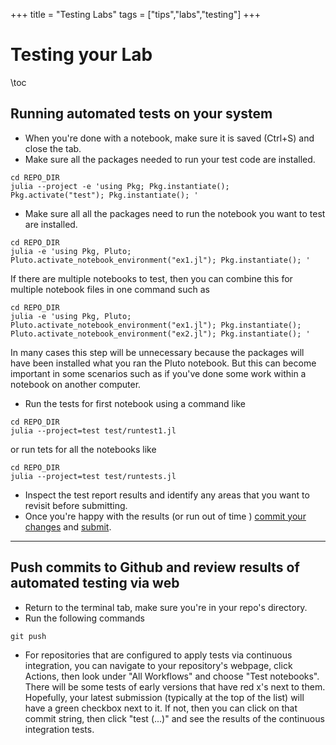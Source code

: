 +++
title = "Testing Labs"
tags = ["tips","labs","testing"]
+++

# Testing your Lab
\toc


## Running automated tests on your system
- When you're done with a notebook, make sure it is saved (Ctrl+S) and close the tab.
- Make sure all the packages needed to run your test code are installed.  
```shell
cd REPO_DIR
julia --project -e 'using Pkg; Pkg.instantiate(); Pkg.activate("test"); Pkg.instantiate(); '
```
- Make sure all all the packages need to run the notebook you want to test are installed. 
```shell
cd REPO_DIR
julia -e 'using Pkg, Pluto; Pluto.activate_notebook_environment("ex1.jl"); Pkg.instantiate(); '
```
If there are multiple notebooks to test, then you can combine this for multiple notebook files in one command such as 
```shell
cd REPO_DIR
julia -e 'using Pkg, Pluto; Pluto.activate_notebook_environment("ex1.jl"); Pkg.instantiate();   Pluto.activate_notebook_environment("ex2.jl"); Pkg.instantiate(); '
```
In many cases this step will be unnecessary because the packages will have been installed what you ran the Pluto notebook.  But this can become important in some scenarios such as if you've done some work within a notebook on another computer.
- Run the tests for first notebook using a command like
```shell
cd REPO_DIR
julia --project=test test/runtest1.jl
```
or run tets for all the notebooks like
```shell
cd REPO_DIR
julia --project=test test/runtests.jl
```
- Inspect the test report results and identify any areas that you want to revisit before submitting.
- Once  you're happy with the results (or run out of time ) [commit your changes](../commit) and [submit](../submit).

---
## Push commits to Github and review results of automated testing via web
- Return to the terminal tab, make sure you're in your repo's directory.
- Run the following commands
```shell
git push
```
- For repositories that are configured to apply tests via continuous integration, you can navigate to your repository's webpage, click Actions, then look under "All Workflows" and choose "Test notebooks".  There will be some tests of early versions that have red x's next to them.  Hopefully, your latest submission (typically at the top of the list) will have a green checkbox next to it.  If not, then you can click on that commit string, then click "test (...)" and see the results of the continuous integration tests.
